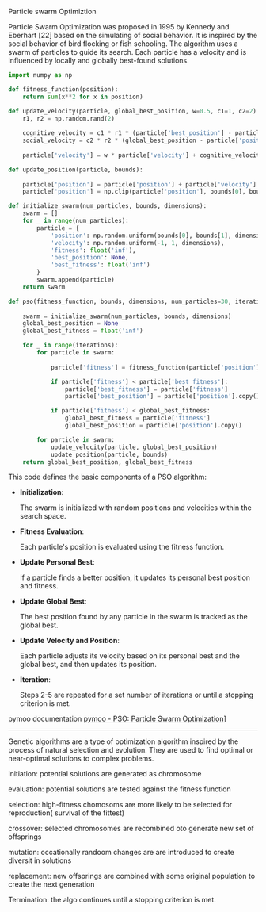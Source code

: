 Particle swarm Optimiztion

Particle Swarm Optimization was proposed in 1995 by Kennedy and Eberhart [22] based on the simulating of social behavior. It is inspired by the social behavior of bird flocking or fish schooling. The algorithm uses a swarm of particles to guide its search. Each particle has a velocity and is influenced by locally and globally best-found solutions. 

```python
import numpy as np

def fitness_function(position):
    return sum(x**2 for x in position)

def update_velocity(particle, global_best_position, w=0.5, c1=1, c2=2):
    r1, r2 = np.random.rand(2)
    
    cognitive_velocity = c1 * r1 * (particle['best_position'] - particle['position'])
    social_velocity = c2 * r2 * (global_best_position - particle['position'])
    
    particle['velocity'] = w * particle['velocity'] + cognitive_velocity + social_velocity

def update_position(particle, bounds):
   
    particle['position'] = particle['position'] + particle['velocity']
    particle['position'] = np.clip(particle['position'], bounds[0], bounds[1])

def initialize_swarm(num_particles, bounds, dimensions):
    swarm = []
    for _ in range(num_particles):
        particle = {
            'position': np.random.uniform(bounds[0], bounds[1], dimensions),
            'velocity': np.random.uniform(-1, 1, dimensions),
            'fitness': float('inf'),
            'best_position': None,
            'best_fitness': float('inf')
        }
        swarm.append(particle)
    return swarm

def pso(fitness_function, bounds, dimensions, num_particles=30, iterations=100):
    
    swarm = initialize_swarm(num_particles, bounds, dimensions)
    global_best_position = None
    global_best_fitness = float('inf')

    for _ in range(iterations):
        for particle in swarm:
           
            particle['fitness'] = fitness_function(particle['position'])

            if particle['fitness'] < particle['best_fitness']:
                particle['best_fitness'] = particle['fitness']
                particle['best_position'] = particle['position'].copy()

            if particle['fitness'] < global_best_fitness:
                global_best_fitness = particle['fitness']
                global_best_position = particle['position'].copy()

        for particle in swarm:
            update_velocity(particle, global_best_position)
            update_position(particle, bounds)
    return global_best_position, global_best_fitness

```


This code defines the basic components of a PSO algorithm:

- **Initialization**:
    
    The swarm is initialized with random positions and velocities within the search space.
    
- **Fitness Evaluation**:
    
    Each particle's position is evaluated using the fitness function.
    
- **Update Personal Best**:
    
    If a particle finds a better position, it updates its personal best position and fitness.
    
- **Update Global Best**:
    
    The best position found by any particle in the swarm is tracked as the global best.
    
- **Update Velocity and Position**:
    
    Each particle adjusts its velocity based on its personal best and the global best, and then updates its position.
    
- **Iteration**:
    
    Steps 2-5 are repeated for a set number of iterations or until a stopping criterion is met.


pymoo documentation [pymoo - PSO: Particle Swarm Optimization](https://pymoo.org/algorithms/soo/pso.html)]



-----


Genetic algorithms are a type of optimization algorithm inspired by the process of natural selection and evolution. They are used to find optimal or near-optimal solutions to complex problems.

initiation: potential solutions are generated as chromosome

evaluation: potential solutions are tested against the fitness function

selection: high-fitness chomosoms are more likely to be selected for reproduction( survival of the fittest)

crossover: selected chromosomes are recombined oto generate new set of offsprings 

mutation: occationally randoom changes are are introduced to create diversit in solutions

replacement: new offsprings are combined with some original population to create the next generation

Termination: the algo continues until a stopping criterion is met.

